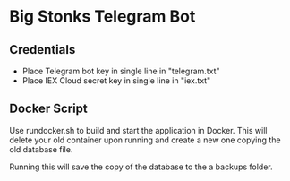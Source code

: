 # Big Stonks Telegram Bot

## Credentials
- Place Telegram bot key in single line in "telegram.txt"
- Place IEX Cloud secret key in single line in "iex.txt"

## Docker Script

Use rundocker.sh to build and start the application in Docker.
This will delete your old container upon running and create
a new one copying the old database file.

Running this will save the copy of the database to the a backups folder.
